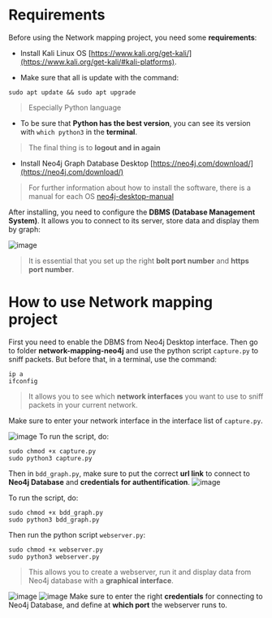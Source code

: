 # Requirements

Before using the Network mapping project, you need some **requirements**:
- Install Kali Linux OS [https://www.kali.org/get-kali/](https://www.kali.org/get-kali/#kali-platforms).

- Make sure that all is update with the command: 
```
sudo apt update && sudo apt upgrade
```
> Especially Python language

- To be sure that **Python has the best version**, you can see its version with `which python3` in the **terminal**.

> The final thing is to **logout and in again**

- Install Neo4j Graph Database Desktop [https://neo4j.com/download/](https://neo4j.com/download/)
> For further information about how to install the software, there is a manual for each OS [neo4j-desktop-manual](https://neo4j.com/docs/desktop-manual/current/installation/download-installation/)

After installing, you need to configure the **DBMS (Database Management System)**. It allows you to connect to its server, store data and display them by graph:

![image](https://github.com/Budoheiwa/network-mapping-neo4j/assets/156065416/3e09dba9-857a-4790-976d-ceccffe86fd0)
> It is essential that you set up the right **bolt port number** and **https port number**.

# How to use Network mapping project

First you need to enable the DBMS from Neo4j Desktop interface. Then go to folder **network-mapping-neo4j** and use the python script `capture.py` to sniff packets. But before that, in a terminal, use the command:
```
ip a
ifconfig
```
> It allows you to see which **network interfaces** you want to use to sniff packets in your current network.

Make sure to enter your network interface in the interface list of `capture.py`.

![image](https://github.com/Budoheiwa/network-mapping-neo4j/assets/156065416/6b2b7653-8dac-4e21-a452-67cd720752ac)
To run the script, do:
```
sudo chmod +x capture.py
sudo python3 capture.py
```
Then in `bdd_graph.py`, make sure to put the correct **url link** to connect to **Neo4j Database** and **credentials for authentification**.
![image](https://github.com/Budoheiwa/network-mapping-neo4j/assets/156065416/6bdc4252-c546-40d3-8563-a65d6a1b5c1c)

To run the script, do:
```
sudo chmod +x bdd_graph.py
sudo python3 bdd_graph.py
```
Then run the python script `webserver.py`:
```
sudo chmod +x webserver.py
sudo python3 webserver.py
```
> This allows you to create a webserver, run it and display data from Neo4j database with a **graphical interface**.

![image](https://github.com/Budoheiwa/network-mapping-neo4j/assets/156065416/98d00e68-ae17-4f0e-85c2-4fd2095e2bca)
![image](https://github.com/Budoheiwa/network-mapping-neo4j/assets/156065416/1e3f28c1-0ef6-4aba-8935-de8bc9094a57)
Make sure to enter the right **credentials** for connecting to Neo4j Database, and define at **which port** the webserver runs to. 

